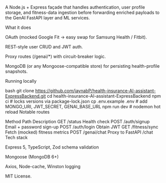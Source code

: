 A Node.js + Express façade that handles authentication, user profile storage, and fitness-data ingestion before forwarding enriched payloads to the GenAI FastAPI layer and ML services.

What it does

OAuth (mocked Google Fit → easy swap for Samsung Health / Fitbit).

REST-style user CRUD and JWT auth.

Proxy routes (/genai/*) with circuit-breaker logic.

MongoDB (or any Mongoose-compatible store) for persisting health-profile snapshots.

Running locally

bash
git clone https://github.com/jaynabP/health-insurance-AI-assistant-ExpressBackend.git
cd health-insurance-AI-assistant-ExpressBackend
npm ci          # locks versions via package-lock.json
cp .env.example .env   # add MONGO_URI, JWT_SECRET, GENAI_BASE_URL
npm run dev     # nodemon hot reload
Notable routes

Method	Path	Description
GET	/status	Health check
POST	/auth/signup	Email + password sign-up
POST	/auth/login	Obtain JWT
GET	/fitness/sync	Fetch (mocked) fitness metrics
POST	/genai/chat	Proxy to FastAPI /chat
Tech stack

Express 5, TypeScript, Zod schema validation

Mongoose (MongoDB 6+)

Axios, Node-cache, Winston logging

MIT License.